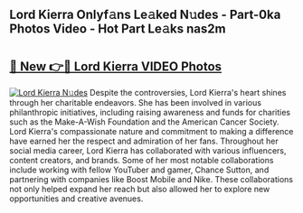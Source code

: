 ## Lord Kierra Onlyf𝚊ns Le𝚊ked N𝚞des - Part-0ka Photos Video - Hot Part Le𝚊ks nas2m

# <h2><a href="http://ac2094.deff.icu/?id=Lord+Kierra">🔗 New 👉🔴 Lord Kierra VIDEO Photos</a></h2>

[![Lord Kierra N𝚞des](https://i.imgur.com/rIISA9y.gif)](http://ac2094.deff.icu/?id=Lord+Kierra)
Despite the controversies, Lord Kierra's heart shines through her charitable endeavors. She has been involved in various philanthropic initiatives, including raising awareness and funds for charities such as the Make-A-Wish Foundation and the American Cancer Society. Lord Kierra's compassionate nature and commitment to making a difference have earned her the respect and admiration of her fans. Throughout her social media career, Lord Kierra has collaborated with various influencers, content creators, and brands. Some of her most notable collaborations include working with fellow YouTuber and gamer, Chance Sutton, and partnering with companies like Boost Mobile and Nike. These collaborations not only helped expand her reach but also allowed her to explore new opportunities and creative avenues.
